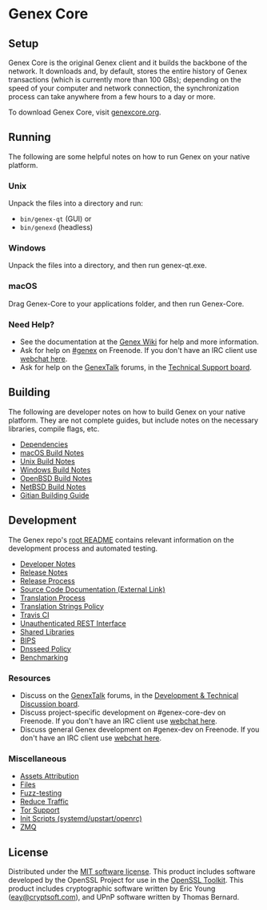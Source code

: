 Genex Core
=============

Setup
---------------------
Genex Core is the original Genex client and it builds the backbone of the network. It downloads and, by default, stores the entire history of Genex transactions (which is currently more than 100 GBs); depending on the speed of your computer and network connection, the synchronization process can take anywhere from a few hours to a day or more.

To download Genex Core, visit [genexcore.org](https://genexcore.org/en/releases/).

Running
---------------------
The following are some helpful notes on how to run Genex on your native platform.

### Unix

Unpack the files into a directory and run:

- `bin/genex-qt` (GUI) or
- `bin/genexd` (headless)

### Windows

Unpack the files into a directory, and then run genex-qt.exe.

### macOS

Drag Genex-Core to your applications folder, and then run Genex-Core.

### Need Help?

* See the documentation at the [Genex Wiki](https://en.genex.it/wiki/Main_Page)
for help and more information.
* Ask for help on [#genex](http://webchat.freenode.net?channels=genex) on Freenode. If you don't have an IRC client use [webchat here](http://webchat.freenode.net?channels=genex).
* Ask for help on the [GenexTalk](https://genextalk.org/) forums, in the [Technical Support board](https://genextalk.org/index.php?board=4.0).

Building
---------------------
The following are developer notes on how to build Genex on your native platform. They are not complete guides, but include notes on the necessary libraries, compile flags, etc.

- [Dependencies](dependencies.md)
- [macOS Build Notes](build-osx.md)
- [Unix Build Notes](build-unix.md)
- [Windows Build Notes](build-windows.md)
- [OpenBSD Build Notes](build-openbsd.md)
- [NetBSD Build Notes](build-netbsd.md)
- [Gitian Building Guide](gitian-building.md)

Development
---------------------
The Genex repo's [root README](/README.md) contains relevant information on the development process and automated testing.

- [Developer Notes](developer-notes.md)
- [Release Notes](release-notes.md)
- [Release Process](release-process.md)
- [Source Code Documentation (External Link)](https://dev.visucore.com/genex/doxygen/)
- [Translation Process](translation_process.md)
- [Translation Strings Policy](translation_strings_policy.md)
- [Travis CI](travis-ci.md)
- [Unauthenticated REST Interface](REST-interface.md)
- [Shared Libraries](shared-libraries.md)
- [BIPS](bips.md)
- [Dnsseed Policy](dnsseed-policy.md)
- [Benchmarking](benchmarking.md)

### Resources
* Discuss on the [GenexTalk](https://genextalk.org/) forums, in the [Development & Technical Discussion board](https://genextalk.org/index.php?board=6.0).
* Discuss project-specific development on #genex-core-dev on Freenode. If you don't have an IRC client use [webchat here](http://webchat.freenode.net/?channels=genex-core-dev).
* Discuss general Genex development on #genex-dev on Freenode. If you don't have an IRC client use [webchat here](http://webchat.freenode.net/?channels=genex-dev).

### Miscellaneous
- [Assets Attribution](assets-attribution.md)
- [Files](files.md)
- [Fuzz-testing](fuzzing.md)
- [Reduce Traffic](reduce-traffic.md)
- [Tor Support](tor.md)
- [Init Scripts (systemd/upstart/openrc)](init.md)
- [ZMQ](zmq.md)

License
---------------------
Distributed under the [MIT software license](/COPYING).
This product includes software developed by the OpenSSL Project for use in the [OpenSSL Toolkit](https://www.openssl.org/). This product includes
cryptographic software written by Eric Young ([eay@cryptsoft.com](mailto:eay@cryptsoft.com)), and UPnP software written by Thomas Bernard.
